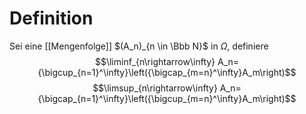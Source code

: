 # Definition
Sei eine [[Mengenfolge]] $(A_n)_{n \in \Bbb N}$ in $\Omega$, definiere
$$\liminf_{n\rightarrow\infty} A_n={\bigcup_{n=1}^\infty}\left({\bigcap_{m=n}^\infty}A_m\right)$$
$$\limsup_{n\rightarrow\infty} A_n={\bigcap_{n=1}^\infty}\left({\bigcup_{m=n}^\infty}A_m\right)$$
